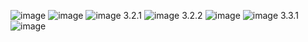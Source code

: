 ![image](https://user-images.githubusercontent.com/102383367/205508657-dc1b3bb0-0405-4544-8e46-8b98336ecdd3.png)
![image](https://user-images.githubusercontent.com/102383367/205508699-dafd496f-5ba2-490b-aace-4e2fcb0341ba.png)
![image](https://user-images.githubusercontent.com/102383367/208545197-9d618d40-7bfb-4b3f-b35e-62a8945469d7.png)
3.2.1
![image](https://user-images.githubusercontent.com/102383367/208779648-7c196ab8-3f6e-4203-ac29-b635f353a4d6.png)
3.2.2
![image](https://user-images.githubusercontent.com/102383367/210148888-14f36de1-28b5-4d09-bb3e-bcc9e819d7a3.png)
![image](https://user-images.githubusercontent.com/102383367/210148890-ef0dc70b-1d25-491a-ba4f-0bba5e05fb6b.png)
3.3.1
![image](https://user-images.githubusercontent.com/102383367/209853970-f2eb2698-0be5-47d3-94ef-233975097719.png)
